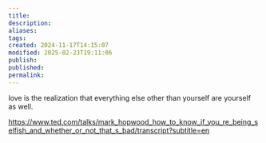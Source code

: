 ```yaml
---
title: 
description: 
aliases: 
tags: 
created: 2024-11-17T14:15:07
modified: 2025-02-23T19:11:06
publish: 
published: 
permalink: 
---
```


love is the realization that everything else other than yourself are yourself as well.

https://www.ted.com/talks/mark_hopwood_how_to_know_if_you_re_being_selfish_and_whether_or_not_that_s_bad/transcript?subtitle=en
